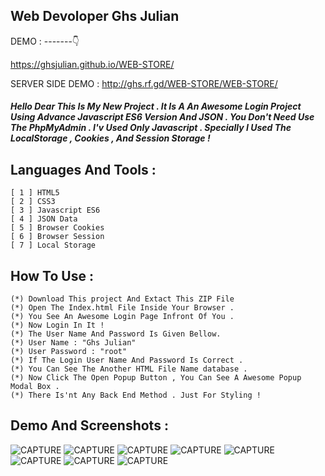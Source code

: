 ## Web Devoloper Ghs Julian


DEMO : -------👇

https://ghsjulian.github.io/WEB-STORE/

SERVER SIDE DEMO : http://ghs.rf.gd/WEB-STORE/WEB-STORE/




 ##### Hello Dear This Is My New Project . It Is A An Awesome Login Project Using Advance Javascript ES6 Version And JSON . You Don't Need Use The PhpMyAdmin . I'v Used Only Javascript . Specially I Used The LocalStorage , Cookies , And Session Storage !
 
 ## Languages And Tools :
 ```
 [ 1 ] HTML5 
 [ 2 ] CSS3
 [ 3 ] Javascript ES6
 [ 4 ] JSON Data
 [ 5 ] Browser Cookies
 [ 6 ] Browser Session
 [ 7 ] Local Storage
 ```
## How To Use :
```
(*) Download This project And Extact This ZIP File 
(*) Open The Index.html File Inside Your Browser .
(*) You See An Awesome Login Page Infront Of You .
(*) Now Login In It !
(*) The User Name And Password Is Given Bellow.
(*) User Name : "Ghs Julian"
(*) User Password : "root"
(*) If The Login User Name And Password Is Correct .
(*) You Can See The Another HTML File Name database .
(*) Now Click The Open Popup Button , You Can See A Awesome Popup Modal Box .
(*) There Is'nt Any Back End Method . Just For Styling !
```
## Demo And Screenshots : 
![CAPTURE](images/S1.png)
![CAPTURE](images/S2.png)
![CAPTURE](images/S3.png)
![CAPTURE](images/S4.png)
![CAPTURE](images/S5.png)
![CAPTURE](images/S6.png)
![CAPTURE](images/S7.png)
![CAPTURE](images/S8.png)


